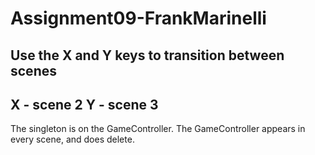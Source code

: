 # Assignment09-FrankMarinelli
Use the X and Y keys to transition between scenes
--
X - scene 2
Y - scene 3
--
The singleton is on the GameController. The GameController appears in every scene, and does delete.
